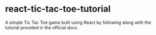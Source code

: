 # react-tic-tac-toe-tutorial
A simple Tic Tac Toe game built using React by following along with the tutorial provided in the official docs.
